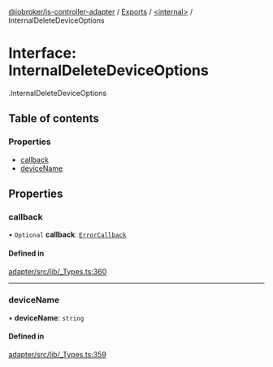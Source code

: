 [@iobroker/js-controller-adapter](../README.md) / [Exports](../modules.md) / [<internal\>](../modules/internal_.md) / InternalDeleteDeviceOptions

# Interface: InternalDeleteDeviceOptions

[<internal>](../modules/internal_.md).InternalDeleteDeviceOptions

## Table of contents

### Properties

- [callback](internal_.InternalDeleteDeviceOptions.md#callback)
- [deviceName](internal_.InternalDeleteDeviceOptions.md#devicename)

## Properties

### callback

• `Optional` **callback**: [`ErrorCallback`](../modules/internal_.md#errorcallback)

#### Defined in

[adapter/src/lib/_Types.ts:360](https://github.com/ioBroker/ioBroker.js-controller/blob/d762c690/packages/adapter/src/lib/_Types.ts#L360)

___

### deviceName

• **deviceName**: `string`

#### Defined in

[adapter/src/lib/_Types.ts:359](https://github.com/ioBroker/ioBroker.js-controller/blob/d762c690/packages/adapter/src/lib/_Types.ts#L359)
